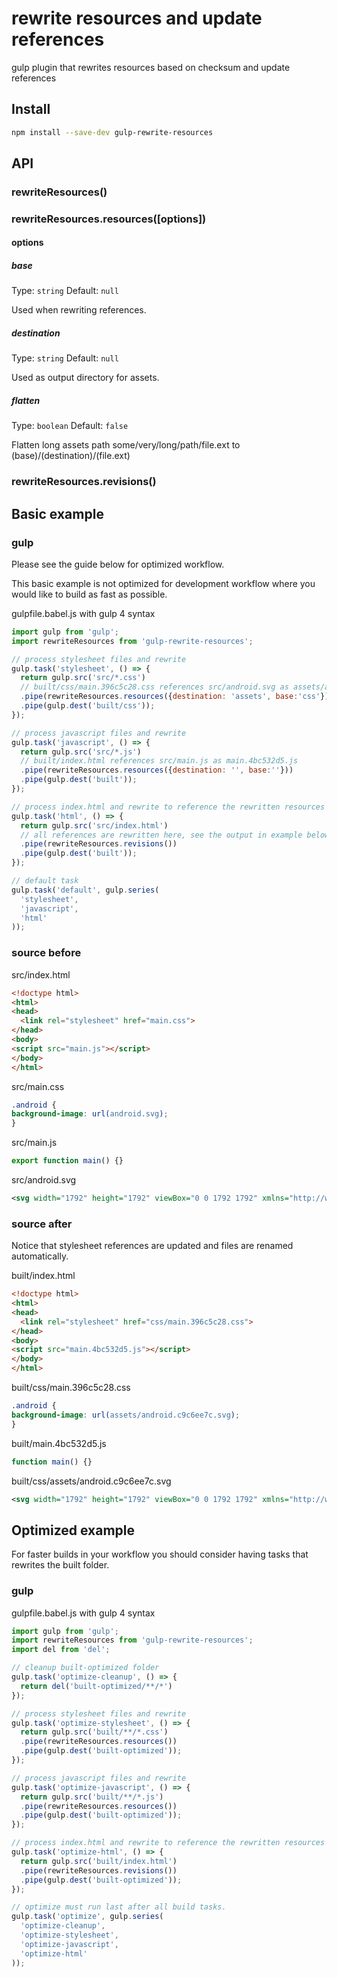 # rewrite resources and update references

gulp plugin that rewrites resources based on checksum and update references

## Install

```bash
npm install --save-dev gulp-rewrite-resources
```

## API

### rewriteResources()

### rewriteResources.resources([options])

#### options

##### base

Type: `string`
Default: `null`

Used when rewriting references.

##### destination

Type: `string`
Default: `null`

Used as output directory for assets.

##### flatten

Type: `boolean`
Default: `false`

Flatten long assets path some/very/long/path/file.ext to (base)/(destination)/(file.ext)

### rewriteResources.revisions()

## Basic example

### gulp

Please see the guide below for optimized workflow.

This basic example is not optimized for development workflow where you would like to build as fast as possible.

gulpfile.babel.js with gulp 4 syntax

```javascript
import gulp from 'gulp';
import rewriteResources from 'gulp-rewrite-resources';

// process stylesheet files and rewrite
gulp.task('stylesheet', () => {
  return gulp.src('src/*.css')
  // built/css/main.396c5c28.css references src/android.svg as assets/android.c9c6ee7c.svg
  .pipe(rewriteResources.resources({destination: 'assets', base:'css'}))
  .pipe(gulp.dest('built/css'));
});

// process javascript files and rewrite
gulp.task('javascript', () => {
  return gulp.src('src/*.js')
  // built/index.html references src/main.js as main.4bc532d5.js
  .pipe(rewriteResources.resources({destination: '', base:''}))
  .pipe(gulp.dest('built'));
});

// process index.html and rewrite to reference the rewritten resources
gulp.task('html', () => {
  return gulp.src('src/index.html')
  // all references are rewritten here, see the output in example below.
  .pipe(rewriteResources.revisions())
  .pipe(gulp.dest('built'));
});

// default task
gulp.task('default', gulp.series(
  'stylesheet',
  'javascript',
  'html'
));
```

### source before

src/index.html

```html
<!doctype html>
<html>
<head>
  <link rel="stylesheet" href="main.css">
</head>
<body>
<script src="main.js"></script>
</body>
</html>
```

src/main.css

```css
.android {
background-image: url(android.svg);
}
```

src/main.js

```javascript
export function main() {}
```

src/android.svg

```svg
<svg width="1792" height="1792" viewBox="0 0 1792 1792" xmlns="http://www.w3.org/2000/svg"><path d="M685 483q16 0 27.5-11.5t11.5-27.5-11.5-27.5-27.5-11.5-27 11.5-11 27.5 11 27.5 27 11.5zm422 0q16 0 27-11.5t11-27.5-11-27.5-27-11.5-27.5 11.5-11.5 27.5 11.5 27.5 27.5 11.5zm-812 184q42 0 72 30t30 72v430q0 43-29.5 73t-72.5 30-73-30-30-73v-430q0-42 30-72t73-30zm1060 19v666q0 46-32 78t-77 32h-75v227q0 43-30 73t-73 30-73-30-30-73v-227h-138v227q0 43-30 73t-73 30q-42 0-72-30t-30-73l-1-227h-74q-46 0-78-32t-32-78v-666h918zm-232-405q107 55 171 153.5t64 215.5h-925q0-117 64-215.5t172-153.5l-71-131q-7-13 5-20 13-6 20 6l72 132q95-42 201-42t201 42l72-132q7-12 20-6 12 7 5 20zm477 488v430q0 43-30 73t-73 30q-42 0-72-30t-30-73v-430q0-43 30-72.5t72-29.5q43 0 73 29.5t30 72.5z"/></svg>
```

### source after

Notice that stylesheet references are updated and files are renamed automatically.

built/index.html

```html
<!doctype html>
<html>
<head>
  <link rel="stylesheet" href="css/main.396c5c28.css">
</head>
<body>
<script src="main.4bc532d5.js"></script>
</body>
</html>
```

built/css/main.396c5c28.css

```css
.android {
background-image: url(assets/android.c9c6ee7c.svg);
}
```

built/main.4bc532d5.js

```javascript
function main() {}
```

built/css/assets/android.c9c6ee7c.svg

```svg
<svg width="1792" height="1792" viewBox="0 0 1792 1792" xmlns="http://www.w3.org/2000/svg"><path d="M685 483q16 0 27.5-11.5t11.5-27.5-11.5-27.5-27.5-11.5-27 11.5-11 27.5 11 27.5 27 11.5zm422 0q16 0 27-11.5t11-27.5-11-27.5-27-11.5-27.5 11.5-11.5 27.5 11.5 27.5 27.5 11.5zm-812 184q42 0 72 30t30 72v430q0 43-29.5 73t-72.5 30-73-30-30-73v-430q0-42 30-72t73-30zm1060 19v666q0 46-32 78t-77 32h-75v227q0 43-30 73t-73 30-73-30-30-73v-227h-138v227q0 43-30 73t-73 30q-42 0-72-30t-30-73l-1-227h-74q-46 0-78-32t-32-78v-666h918zm-232-405q107 55 171 153.5t64 215.5h-925q0-117 64-215.5t172-153.5l-71-131q-7-13 5-20 13-6 20 6l72 132q95-42 201-42t201 42l72-132q7-12 20-6 12 7 5 20zm477 488v430q0 43-30 73t-73 30q-42 0-72-30t-30-73v-430q0-43 30-72.5t72-29.5q43 0 73 29.5t30 72.5z"/></svg>
```

## Optimized example

For faster builds in your workflow you should consider
having tasks that rewrites the built folder.

### gulp

gulpfile.babel.js with gulp 4 syntax

```javascript
import gulp from 'gulp';
import rewriteResources from 'gulp-rewrite-resources';
import del from 'del';

// cleanup built-optimized folder
gulp.task('optimize-cleanup', () => {
  return del('built-optimized/**/*')
});

// process stylesheet files and rewrite
gulp.task('optimize-stylesheet', () => {
  return gulp.src('built/**/*.css')
  .pipe(rewriteResources.resources())
  .pipe(gulp.dest('built-optimized'));
});

// process javascript files and rewrite
gulp.task('optimize-javascript', () => {
  return gulp.src('built/**/*.js')
  .pipe(rewriteResources.resources())
  .pipe(gulp.dest('built-optimized'));
});

// process index.html and rewrite to reference the rewritten resources
gulp.task('optimize-html', () => {
  return gulp.src('built/index.html')
  .pipe(rewriteResources.revisions())
  .pipe(gulp.dest('built-optimized'));
});

// optimize must run last after all build tasks.
gulp.task('optimize', gulp.series(
  'optimize-cleanup',
  'optimize-stylesheet',
  'optimize-javascript',
  'optimize-html'
));
```
